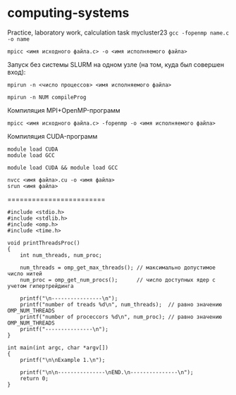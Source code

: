 # computing-systems
Practice, laboratory work, calculation task
mycluster23
```gcc -fopenmp name.c -o name```

```mpicc <имя исходного файла.c> -o <имя исполняемого файла>```

Запуск без системы SLURM на одном узле (на том, куда был совершен вход):

```mpirun -n <число процессов> <имя исполняемого файла>```


```
mpirun -n NUM compileProg
```


Компиляция MPI+OpenMP-программ

```mpicc <имя исходного файла.c> -fopenmp -o <имя исполняемого файла>``` 

Компиляция CUDA-программ

```
module load CUDA
module load GCC

module load CUDA && module load GCC

nvcc <имя файла>.cu -o <имя файла>
srun <имя файла>
```

========================


```
#include <stdio.h>
#include <stdlib.h>
#include <omp.h>
#include <time.h>

void printThreadsProc()
{
    int num_threads, num_proc;

    num_threads = omp_get_max_threads(); // максимально допустимое число нитей
    num_proc = omp_get_num_procs();      // число доступных ядер с учетом гипертрейдинга

    printf("\n----------------\n");
    printf("number of treads %d\n", num_threads);  // равно значению OMP_NUM_THREADS
    printf("number of proceccors %d\n", num_proc); // равно значению OMP_NUM_THREADS
    printf("---------------\n");
}

int main(int argc, char *argv[])
{
    printf("\n\nExample 1.\n");

    printf("\n\n---------------\nEND.\n---------------\n");
    return 0;
}
```